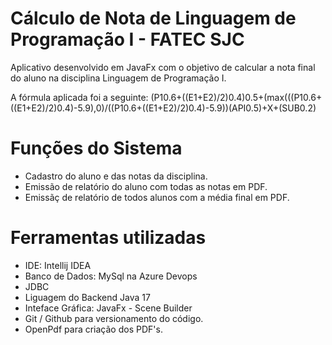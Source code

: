 
# Cálculo de Nota de Linguagem de Programação I - FATEC SJC

Aplicativo desenvolvido em JavaFx com o objetivo de calcular a nota final do aluno na disciplina Linguagem de Programação I.

A fórmula aplicada foi a seguinte:
(P10.6+((E1+E2)/2)0.4)0.5+(max(((P10.6+((E1+E2)/2)0.4)-5.9),0)/((P10.6+((E1+E2)/2)0.4)-5.9))(API0.5)+X+(SUB0.2)

# Funções do Sistema

- Cadastro do aluno e das notas da disciplina.
- Emissão de relatório do aluno com todas as notas em PDF.
- Emissãç de relatório de todos alunos com a média final em PDF. 


# Ferramentas utilizadas

- IDE: Intellij IDEA 
- Banco de Dados: MySql na Azure Devops
- JDBC 
- Liguagem do Backend Java 17
- Inteface Gráfica: JavaFx - Scene Builder
- Git / Github para versionamento do código.
- OpenPdf para criação dos PDF's.